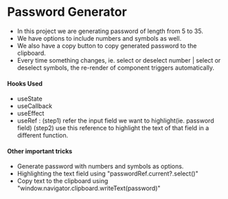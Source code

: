# Password Generator

- In this project we are generating password of length from 5 to 35.
- We have options to include numbers and symbols as well.
- We also have a copy button to copy generated password to the clipboard.
- Every time something changes, ie. select or deselect number | select or deselect symbols, the re-render of component triggers automatically.

#### Hooks Used

- useState
- useCallback
- useEffect
- useRef : (step1) refer the input field we want to highlight(ie. password field)
  (step2) use this reference to highlight the text of that field in a different function.

#### Other important tricks

- Generate password with numbers and symbols as options.
- Highlighting the text field using "passwordRef.current?.select()"
- Copy text to the clipboard using "window.navigator.clipboard.writeText(password)"
